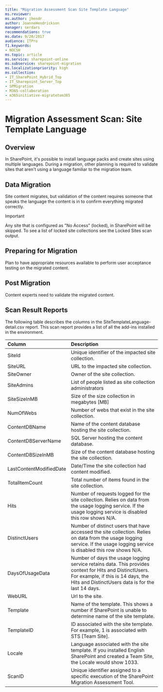 ```yaml
---
title: "Migration Assessment Scan Site Template Language"
ms.reviewer: 
ms.author: jhendr
author: JoanneHendrickson
manager: serdars
recommendations: true
ms.date: 9/20/2017
audience: ITPro
f1.keywords:
- NOCSH
ms.topic: article
ms.service: sharepoint-online
ms.subservice: sharepoint-migration
ms.localizationpriority: high
ms.collection:
- IT_SharePoint_Hybrid_Top
- IT_Sharepoint_Server_Top
- SPMigration
- M365-collaboration
- m365initiative-migratetom365
---
```


# Migration Assessment Scan: Site Template Language

## Overview

In SharePoint, it's possible to install language packs and create sites using multiple languages. During a migration, other planning is required to validate sites that aren't using a language familiar to the migration team.
  
## Data Migration

Site content migrates, but validation of the content requires someone that speaks the language the content is in to confirm everything migrated correctly.
  
> [!IMPORTANT]
> Any site that is configured as "No Access" (locked), in SharePoint will be skipped. To see a list of locked site collections see the Locked Sites scan output. 
  
## Preparing for Migration

Plan to have appropriate resources available to perform user acceptance testing on the migrated content.
  
## Post Migration

Content experts need to validate the migrated content.
  
## Scan Result Reports

The following table describes the columns in the SiteTemplateLanguage-detail.csv report. This scan report provides a list of all the add-ins installed in the environment. 
  
|**Column**|**Description**|
|:-----|:-----|
|SiteId  <br/> |Unique identifier of the impacted site collection.  <br/> |
|SiteURL  <br/> |URL to the impacted site collection.  <br/> |
|SiteOwner  <br/> |Owner of the site collection.  <br/> |
|SiteAdmins  <br/> |List of people listed as site collection administrators  <br/> |
|SiteSizeInMB  <br/> |Size of the size collection in megabytes [MB]  <br/> |
|NumOfWebs  <br/> |Number of webs that exist in the site collection.  <br/> |
|ContentDBName  <br/> |Name of the content database hosting the site collection.  <br/> |
|ContentDBServerName  <br/> |SQL Server hosting the content database.  <br/> |
|ContentDBSizeInMB  <br/> |Size of the content database hosting the site collection.  <br/> |
|LastContentModifiedDate  <br/> |Date/Time the site collection had content modified.  <br/> |
|TotalItemCount  <br/> |Total number of items found in the site collection.  <br/> |
|Hits  <br/> |Number of requests logged for the site collection. Relies on data from the usage logging service. If the usage logging service is disabled this row shows N/A.  <br/> |
|DistinctUsers  <br/> |Number of distinct users that have accessed the site collection. Relies on data from the usage logging service. If the usage logging service is disabled this row shows N/A.  <br/> |
|DaysOfUsageData  <br/> |Number of days the usage logging service retains data. This provides context for Hits and DistinctUsers. For example, if this is 14 days, the Hits and DistinctUsers data is for the last 14 days.  <br/> |
|WebURL  <br/> |Url to the site.  <br/> |
|Template  <br/> |Name of the template. This shows a number if SharePoint is unable to determine name of the site template.  <br/> |
|TemplateID  <br/> |ID associated with the site template. For example, 1 is associated with STS [Team Site].  <br/> |
|Locale  <br/> |Language associated with the site template. If you installed English SharePoint and created a Team Site, the Locale would show 1033.  <br/> |
|ScanID  <br/> |Unique identifier assigned to a specific execution of the SharePoint Migration Assessment Tool.  <br/> |
   

